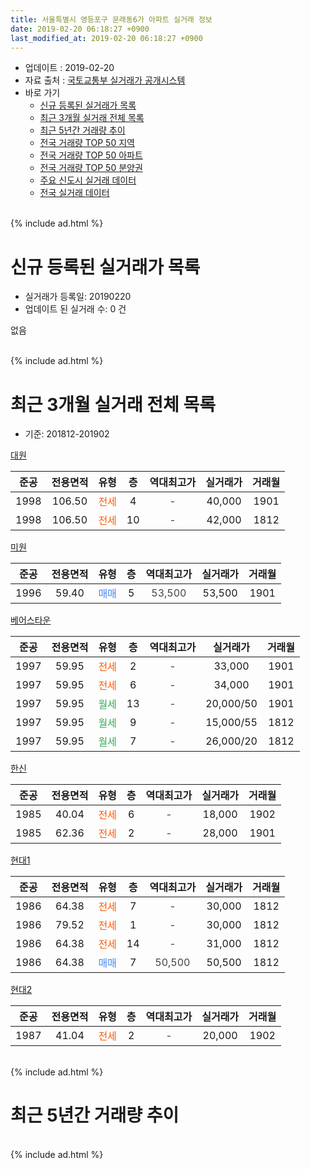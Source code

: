 ```yaml
---
title: 서울특별시 영등포구 문래동6가 아파트 실거래 정보
date: 2019-02-20 06:18:27 +0900
last_modified_at: 2019-02-20 06:18:27 +0900
---
```


* 업데이트 : 2019-02-20
* 자료 출처 : [국토교통부 실거래가 공개시스템](http://rt.molit.go.kr)
* 바로 가기
    * [신규 등록된 실거래가 목록](#신규-등록된-실거래가-목록)
    * [최근 3개월 실거래 전체 목록](#최근-3개월-실거래-전체-목록)
    * [최근 5년간 거래량 추이](#최근-5년간-거래량-추이)
    * [전국 거래량 TOP 50 지역](https://inasie.github.io/apt-trade-info/최근-3개월-전국에서-가장-거래가-많이-발생한-지역)
    * [전국 거래량 TOP 50 아파트](https://inasie.github.io/apt-trade-info/최근-3개월-전국에서-가장-거래가-많이-발생한-아파트)
    * [전국 거래량 TOP 50 분양권](https://inasie.github.io/apt-trade-info/최근-3개월-전국에서-가장-거래가-많이-발생한-분양권)
    * [주요 신도시 실거래 데이터](https://inasie.github.io/apt-trade-info/주요-신도시)
    * [전국 실거래 데이터](https://inasie.github.io/apt-trade-info/전국)
<br>
{% include ad.html %}
<br>

# 신규 등록된 실거래가 목록
* 실거래가 등록일: 20190220
* 업데이트 된 실거래 수: 0 건

없음

<br>
{% include ad.html %}
<br>

# 최근 3개월 실거래 전체 목록
* 기준: 201812-201902


[대원](https://search.naver.com/search.naver?query=%EC%84%9C%EC%9A%B8%ED%8A%B9%EB%B3%84%EC%8B%9C+%EC%98%81%EB%93%B1%ED%8F%AC%EA%B5%AC+%EB%AC%B8%EB%9E%98%EB%8F%996%EA%B0%80+%EB%8C%80%EC%9B%90)

|준공|전용면적|유형|층|역대최고가|실거래가|거래월|
|:---:|:---:|:---:|:---:|:---:|:---:|:---:|
|1998|106.50|<span style="color:#ff5a00">전세</span>|4|<span style="color:#444444">-</span>|40,000|1901|
|1998|106.50|<span style="color:#ff5a00">전세</span>|10|<span style="color:#444444">-</span>|42,000|1812|

[미원](https://search.naver.com/search.naver?query=%EC%84%9C%EC%9A%B8%ED%8A%B9%EB%B3%84%EC%8B%9C+%EC%98%81%EB%93%B1%ED%8F%AC%EA%B5%AC+%EB%AC%B8%EB%9E%98%EB%8F%996%EA%B0%80+%EB%AF%B8%EC%9B%90)

|준공|전용면적|유형|층|역대최고가|실거래가|거래월|
|:---:|:---:|:---:|:---:|:---:|:---:|:---:|
|1996|59.40|<span style="color:#4285f3">매매</span>|5|<span style="color:#444444">53,500</span>|53,500|1901|

[베어스타운](https://search.naver.com/search.naver?query=%EC%84%9C%EC%9A%B8%ED%8A%B9%EB%B3%84%EC%8B%9C+%EC%98%81%EB%93%B1%ED%8F%AC%EA%B5%AC+%EB%AC%B8%EB%9E%98%EB%8F%996%EA%B0%80+%EB%B2%A0%EC%96%B4%EC%8A%A4%ED%83%80%EC%9A%B4)

|준공|전용면적|유형|층|역대최고가|실거래가|거래월|
|:---:|:---:|:---:|:---:|:---:|:---:|:---:|
|1997|59.95|<span style="color:#ff5a00">전세</span>|2|<span style="color:#444444">-</span>|33,000|1901|
|1997|59.95|<span style="color:#ff5a00">전세</span>|6|<span style="color:#444444">-</span>|34,000|1901|
|1997|59.95|<span style="color:#34a853">월세</span>|13|<span style="color:#444444">-</span>|20,000/50|1901|
|1997|59.95|<span style="color:#34a853">월세</span>|9|<span style="color:#444444">-</span>|15,000/55|1812|
|1997|59.95|<span style="color:#34a853">월세</span>|7|<span style="color:#444444">-</span>|26,000/20|1812|

[한신](https://search.naver.com/search.naver?query=%EC%84%9C%EC%9A%B8%ED%8A%B9%EB%B3%84%EC%8B%9C+%EC%98%81%EB%93%B1%ED%8F%AC%EA%B5%AC+%EB%AC%B8%EB%9E%98%EB%8F%996%EA%B0%80+%ED%95%9C%EC%8B%A0)

|준공|전용면적|유형|층|역대최고가|실거래가|거래월|
|:---:|:---:|:---:|:---:|:---:|:---:|:---:|
|1985|40.04|<span style="color:#ff5a00">전세</span>|6|<span style="color:#444444">-</span>|18,000|1902|
|1985|62.36|<span style="color:#ff5a00">전세</span>|2|<span style="color:#444444">-</span>|28,000|1901|

[현대1](https://search.naver.com/search.naver?query=%EC%84%9C%EC%9A%B8%ED%8A%B9%EB%B3%84%EC%8B%9C+%EC%98%81%EB%93%B1%ED%8F%AC%EA%B5%AC+%EB%AC%B8%EB%9E%98%EB%8F%996%EA%B0%80+%ED%98%84%EB%8C%801)

|준공|전용면적|유형|층|역대최고가|실거래가|거래월|
|:---:|:---:|:---:|:---:|:---:|:---:|:---:|
|1986|64.38|<span style="color:#ff5a00">전세</span>|7|<span style="color:#444444">-</span>|30,000|1812|
|1986|79.52|<span style="color:#ff5a00">전세</span>|1|<span style="color:#444444">-</span>|30,000|1812|
|1986|64.38|<span style="color:#ff5a00">전세</span>|14|<span style="color:#444444">-</span>|31,000|1812|
|1986|64.38|<span style="color:#4285f3">매매</span>|7|<span style="color:#444444">50,500</span>|50,500|1812|

[현대2](https://search.naver.com/search.naver?query=%EC%84%9C%EC%9A%B8%ED%8A%B9%EB%B3%84%EC%8B%9C+%EC%98%81%EB%93%B1%ED%8F%AC%EA%B5%AC+%EB%AC%B8%EB%9E%98%EB%8F%996%EA%B0%80+%ED%98%84%EB%8C%802)

|준공|전용면적|유형|층|역대최고가|실거래가|거래월|
|:---:|:---:|:---:|:---:|:---:|:---:|:---:|
|1987|41.04|<span style="color:#ff5a00">전세</span>|2|<span style="color:#444444">-</span>|20,000|1902|


<br>
{% include ad.html %}
<br>

# 최근 5년간 거래량 추이


<div style="width:100%;">
    <canvas id="deal_progress" height="200"></canvas>
</div>

<script>
new Chart(document.getElementById("deal_progress"), {
    type: 'line',
    data: {
        labels: ['201402','201403','201404','201405','201406','201407','201408','201409','201410','201411','201412','201501','201502','201503','201504','201505','201506','201507','201508','201509','201510','201511','201512','201601','201602','201603','201604','201605','201606','201607','201608','201609','201610','201611','201612','201701','201702','201703','201704','201705','201706','201707','201708','201709','201710','201711','201712','201801','201802','201803','201804','201805','201806','201807','201808','201809','201810','201811','201812','201901','201902'],
        datasets: [{
            label: '매매',
            pointRadius: 1,
            data: [13, 13, 5, 7, 8, 11, 10, 12, 12, 9, 13, 15, 29, 20, 11, 12, 17, 23, 15, 17, 22, 19, 8, 6, 11, 13, 22, 16, 16, 13, 17, 14, 15, 13, 5, 9, 5, 18, 13, 18, 16, 13, 5, 8, 11, 9, 14, 18, 21, 15, 18, 13, 12, 11, 14, 4, 4, 2, 1, 1, 0],
            borderColor: "rgba(255, 201, 14, 1)",
            backgroundColor: "rgba(255, 201, 14, 0.5)",
            fill: false,
            lineTension: 0
        },{
            label: '전월세',
            pointRadius: 1,
            data: [24, 19, 15, 13, 18, 19, 16, 17, 18, 14, 9, 16, 14, 16, 15, 10, 14, 4, 4, 7, 15, 10, 8, 18, 18, 15, 12, 11, 16, 23, 13, 12, 20, 6, 14, 18, 24, 16, 7, 14, 16, 13, 10, 12, 13, 7, 16, 15, 19, 16, 13, 8, 17, 16, 14, 18, 11, 12, 6, 5, 2],
            borderColor: "rgba(0, 141, 185, 1)",
            backgroundColor: "rgba(0, 141, 185, 0.5)",
            fill: false,
            lineTension: 0
        }
        ]
    },
    options: {
        responsive: true,
        title: {
            display: false
        },
        tooltips: {
            mode: 'index',
            intersect: false
        },
        hover: {
            mode: 'nearest',
            intersect: true
        },
        scales: {
            xAxes: [{
                display: true,
                scaleLabel: {
                    display: true,
                    labelString: '년/월'
                }
            }],
            yAxes: [{
                display: true,
                ticks: {
                    suggestedMin: 0,
                },
                scaleLabel: {
                    display: true,
                    labelString: '실거래 수'
                }
            }]
        }
    }
});

</script>


<br>
{% include ad.html %}
<br>

